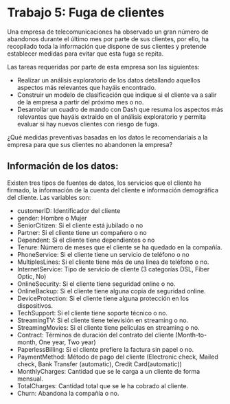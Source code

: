 # Trabajo 5: Fuga de clientes

Una empresa de telecomunicaciones ha observado un gran número de abandonos durante el último mes por parte de sus clientes, por ello, ha recopilado toda la información que dispone de sus clientes y pretende establecer medidas para evitar que esta fuga se repita.

Las tareas requeridas por parte de esta empresa son las siguientes:

* Realizar un análisis exploratorio de los datos detallando aquellos aspectos más relevantes que hayáis encontrado.
* Construir un modelo de clasificación que indique si el cliente va a salir de la empresa a partir del próximo mes o no.
* Desarrollar un cuadro de mando con Dash que resuma los aspectos más relevantes que hayáis extraido en el análisis exploratorio y permita evaluar si hay nuevos clientes con riesgo de fuga.

¿Qué medidas preventivas basadas en los datos le recomendaríais a la empresa para que sus clientes no abandonen la empresa?

## Información de los datos:
Existen tres tipos de fuentes de datos, los servicios que el cliente ha firmado, la información de la cuenta del cliente e información demográfica del cliente. Las variables son:

* customerID: Identificador del cliente
* gender: Hombre o Mujer
* SeniorCitizen: Si el cliente está jubilado o no
* Partner: Si el cliente tiene un compañero o no
* Dependent: Si el cliente tiene dependientes o no
* Tenure: Número de meses que el cliente se ha quedado en la compañía.
* PhoneService: Si el cliente tiene un servicio de teléfono o no
* MultiplesLines: Si el cliente tiene más de una linea de teléfono o no.
* InternetService: Tipo de servicio de cliente (3 categorías DSL, Fiber Optic, No)
* OnlineSecurity: Si el cliente tiene seguridad online o no.
* OnlineBackup: Si el cliente tiene alguna copia de seguridad online.
* DeviceProtection: Si el cliente tiene alguna protección en los dispositivos.
* TechSupport: Si el cliente tiene soporte técnico o no.
* StreamingTV: Si el cliente tiene televisión en streaming o no.
* StreamingMovies: Si el cliente tiene películas en streaming o no.
* Contract: Términos de duración del contrato del cliente (Month-to-month, One year, Two year)
* PaperlessBilling: Si el cliente prefiere la factura sin papel o no.
* PaymentMethod: Método de pago del cliente (Electronic check, Mailed check, Bank Transfer (automatic), Credit Card(automatic))
* MonthlyCharges: Cantidad que se le carga a un cliente de forma mensual.
* TotalCharges: Cantidad total que se le ha cobrado al cliente.
* Churn: Abandona la compañía o no.
